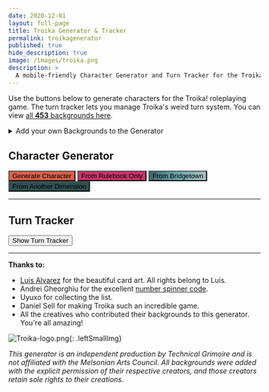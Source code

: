 ```yaml
---
date: 2020-12-01
layout: full-page
title: Troika Generator & Tracker
permalink: troikagenerator
published: true
hide_description: true
image: /images/troika.png
description: >
  A mobile-friendly Character Generator and Turn Tracker for the Troika! RPG.
---
```


Use the buttons below to generate characters for the Troika! roleplaying game. The turn tracker lets you manage Troika's weird turn system. You can view [all **453** backgrounds here](/assets/generator_resources/troika.json).

<details>
  <summary>Add your own Backgrounds to the Generator</summary>
  <p>If you email me your backgrounds I may not be able to add them to the generator. My time is limited, unfortunately, and y'all have a LOT of backgrounds!</p>
  <p><strong>Follow the steps below to ensure your backgrounds are added in.</strong></p>
  <ol>
  <li>Login to your <a href="https://github.com/">github.com</a> account.</li>
  <li>Navigate to the <a href="https://github.com/DavidSchirduan/technicalgrimoire">technicalgrimoire</a> repository.</li>
  <li>Click that little fork button in the top right.</li>
  <li>Navigate to assets/generator_resources/troika.json.</li>
  <li>Edit the file (little pencil on the top right of the file).</li>
  <li>Scroll to the bottom of the file, add as many backgrounds as you like. Use the same formatting as the others.</li>
  <li>Click "Commit Changes" on the bottom.</li>
  <li>Click the "Code" tab along the top left.</li>
  <li>Next to "This branch is 1 commit ahead of DavidSchirduan:netlify" click the "contribute" button and then click "open pull request".</li>
  <li>Click "Create Pull Request". Click it again in the bottom right.</li>
  <li>You're done! I'll review your background and add it to the generator. Thanks!</li>
  </ol>
</details>

## Character Generator

<div class="shopping-buttons">
  <button style="background-color: #d86049;" onclick="tr_generate('chaos')" class="btn btn-primary troika-btn">Generate Character</button>
  <button style="background-color: #c83368;" onclick="tr_generate('core')" class="btn btn-primary troika-btn">From Rulebook Only</button>
  <button style="background-image: linear-gradient(to right, #3d6268, #68a8ac, #a7bfc1)"; onclick="tr_generate('bridgetown')" class="btn btn-primary troika-btn">From Bridgetown</button>
  <button style="background-color: darkslategrey;" onclick="tr_generate('dimensional')" class="btn btn-primary troika-btn">From Another Dimension</button>
</div>

<div class="troikaCharCard" id="charCard" style="display:none;">
  <p style="text-align:center;"><strong>Save your character</strong>: bookmark this page, <span id="saveCharacter">copy this link</span>, or <a href="" onclick="window.print();return false;">print it out</a>.</p>
  <div class="row">
    <div class="col-md-6 col-12">
      <h2 style="margin-top: 10px;" id="bgName">John the Monster</h2>
      <p id="bgSrc" style="font-style:italic"></p>
    </div>
    <div class="col-md-6 col-12">
      <div class="row" style="justify-content:space-evenly;">
        <div class="troika-stat">
          <h3 id="stam">18</h3>
          <h2>Stamina</h2>
        </div>
        <div class="troika-stat">
          <h3 id="luck">13</h3>
          <h2>Luck</h2>
        </div>
        <div class="troika-stat">
          <h3 id="skill">26</h3>
          <h2>Skill</h2>
        </div>
      </div>
    </div>
    <div class="col-12">
      <h3>Description</h3>
      <p id="descr" style="max-width: 700px; margin: auto;"></p>
    </div>
    <div id="possessions" class="col-xl col-md-6 col-12"></div>
    <div id="skills" class="col-xl col-md-6 col-12"></div>
    <div id="special" class="col-xl col-12"></div>
  </div>
</div>

<hr>

## Turn Tracker

<div id="showTracker" class="col tightSpacing buttonWrapper" style="align-items: initial;">
<button class="troika-button" onclick="tr_showTracker()">Show Turn Tracker</button>
</div>

<div id="turnCard" style="display:none;">
  <div class="row">
    <div class="col-md-5 col-12">
      <div id="troikacardContainer" style="padding:unset;" class="col tightSpacing buttonWrapper">
        <div id="troikacard" style="width:225px;height:315px;">
          <div id="troikacardsides">
            <div id="troikacardfront">
            </div>
            <div id="troikacardback">
              <h3 id="backText">Back</h3>
              <button id="delayButton" class="troika-grey-button" onclick="tr_delayTurn()" style="display:none;min-width:0px;">Delay</button>
            </div>
          </div>
        </div>
      </div>
    </div>
    <div class="col-xl-4 col-md-6 col-8" style="max-width: 450px;">
      <div id="spinners" style="text-align:center;">
        <h3 class="tightSpacing">Player Characters</h3>
        <button class="troika-button" onclick="addPlayer()">Add a Player</button>
        <div class="row" id="playerNames"></div>
        <p><i>Clear names to remove them.</i></p>
        <h3 class="tightSpacing">Total Enemy Tokens</h3>
        <div class="number-input">
          <button onclick="this.parentNode.querySelector('input[type=number]').stepDown()"></button>
          <input class="quantity pcboxes" min="0" name="quantity" value="10" type="number" max="99" id="turnEnemy">
          <button onclick="this.parentNode.querySelector('input[type=number]').stepUp()" class="plus"></button>
        </div>
        <h3 class="tightSpacing">Henchmen Tokens</h3>
        <div class="number-input">
          <button onclick="this.parentNode.querySelector('input[type=number]').stepDown()"></button>
          <input class="quantity pcboxes" min="0" name="quantity" value="0" type="number" max="99" id="turnHench">
          <button onclick="this.parentNode.querySelector('input[type=number]').stepUp()" class="plus"></button>
        </div>
        <div class="tightSpacing buttonWrapper"><button id="startRoundbtn" class="troika-button" onclick="tr_startRound()">Start Round</button></div>
      </div>
      <div id="turnInfo" style="display:none;">
        <div class="tightSpacing buttonWrapper"><button id="nextTurnbtn" class="troika-button" onclick="tr_nextTurn()" style="display:none;">Next Turn</button></div>
        <div id="tokenList"></div>
        <h3 class="tightSpacing">Turn Log</h3>
        <div id="turnList"></div>
        <div class="tightSpacing buttonWrapper"><button id="newRoundbtn" class="troika-grey-button" onclick="tr_newRound()">Start New Round</button></div>
      </div>
    </div>
  </div>
</div>

<hr>

**Thanks to:**

 - [Luis Alvarez](https://www.luislikesdesign.com/) for the beautiful card art. All rights belong to Luis.
 - Andrei Gheorghiu for the excellent [number spinner code](https://stackoverflow.com/a/45396364/2611856).
 - Uyuxo for collecting the list.
 - Daniel Sell for making Troika such an incredible game.
 - All the creatives who contributed their backgrounds to this generator. You're all amazing!

![Troika-logo.png](/images/Troika-logo.png){: .leftSmallImg}

_This generator is an independent production by Technical Grimoire and is not affiliated with the Melsonian Arts Council. All backgrounds were added with the explicit permission of their respective creators, and those creators retain sole rights to their creations._

<style>
  hy-push-state, hy-drawer {
  overflow: clip;
  display: contents;
  }

  @media print {
    #charCard {
        background-color: white;
        /*height: 100%;*/
        width: 100%;
        position: absolute;
        top: 0;
        left: 0;
        margin: 0;
        padding: 15px;
        z-index:99;
    }

    a {
      text-decoration: none;
    }
}
</style>

<script async src="/assets/js/seedrandom.min.js" language="javascript" type="text/javascript"></script>
<script async src="/assets/generator_resources/troika.js" charset="utf-8"></script>
